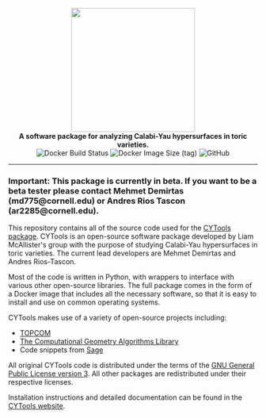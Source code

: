 
<p align="center">
    <img src="https://raw.githubusercontent.com/LiamMcAllisterGroup/cytools/gh-pages/img/titleimage-circle.svg?sanitize=true" height="250"/><br>
    <b>A software package for analyzing Calabi-Yau hypersurfaces in toric varieties.</b><br>
    <img alt="Docker Build Status" src="https://img.shields.io/docker/cloud/build/liammcallistergroup/cytools"/>
    <img alt="Docker Image Size (tag)" src="https://img.shields.io/docker/image-size/liammcallistergroup/cytools/latest">
    <img alt="GitHub" src="https://img.shields.io/github/license/liammcallistergroup/cytools">
</p>

-------------------------------------------------------------------------------

### Important: This package is currently in beta. If you want to be a beta tester please contact Mehmet Demirtas (&#109;&#100;&#55;&#55;&#53;&#64;&#99;&#111;&#114;&#110;&#101;&#108;&#108;&#46;&#101;&#100;&#117;) or Andres Rios Tascon (&#97;&#114;&#50;&#50;&#56;&#53;&#64;&#99;&#111;&#114;&#110;&#101;&#108;&#108;&#46;&#101;&#100;&#117;).

This repository contains all of the source code used for the [CYTools package](https://liammcallistergroup.github.io/cytools/). CYTools is an open-source software package developed by Liam McAllister's group with the purpose of studying Calabi-Yau hypersurfaces in toric varieties. The current lead developers are Mehmet Demirtas and Andres Rios-Tascon.

Most of the code is written in Python, with wrappers to interface with various other open-source libraries. The full package comes in the form of a Docker image that includes all the necessary software, so that it is easy to install and use on common operating systems.

CYTools makes use of a variety of open-source projects including:

* [TOPCOM](http://www.rambau.wm.uni-bayreuth.de/TOPCOM/)
* [The Computational Geometry Algorithms Library](https://www.cgal.org/)
* Code snippets from [Sage](https://www.sagemath.org/)

All original CYTools code is distributed under the terms of the [GNU General Public License version 3](https://www.gnu.org/licenses/gpl-3.0.txt). All other packages are redistributed under their respective licenses.

Installation instructions and detailed documentation can be found in the [CYTools website](https://liammcallistergroup.github.io/cytools/).
